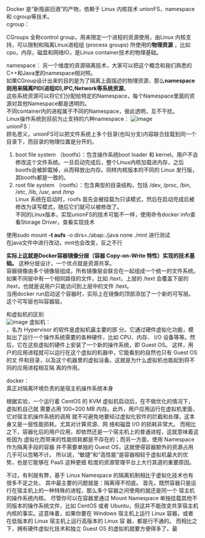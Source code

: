 Docker 是“新瓶装旧酒”的产物，依赖于 Linux 内核技术 unionFS，namespace 和 cgroup等技术。  
cgroup：
  
   CGroups 全称control group，用来限定一个进程的资源使用，由Linux 内核支持，可以限制和隔离Linux进程组 (process groups) 所使用的**物理资源** ，比如cpu，内存，磁盘和网络IO，是Linux container技术的物理基础。

namespace：
  另一个维度的资源隔离技术，大家可以把这个概念和我们熟悉的C++和Java里的namespace相对照。  
  如果CGroup设计出来的目的是为了隔离上面描述的物理资源，那么**namespace则用来隔离PID(进程ID),IPC,Network等系统资源**。   
  这些系统资源可以将它们分配给特定的Namespace，每个Namespace里面的资源对其他Namespace都是透明的。  
  不同container内的进程属于不同的Namespace，彼此透明，互不干扰。  
  Linux操作系统到目前为止支持的六种namespace：
  ![image](https://user-images.githubusercontent.com/20179983/130415780-de138a5e-48f6-4330-9197-daf759701889.png)  
unionFS：  
顾名思义，unionFS可以把文件系统上多个目录(也叫分支)内容联合挂载到同一个目录下，而目录的物理位置是分开的。  
1. boot file system （bootfs）：包含操作系统boot loader 和 kernel。用户不会修改这个文件系统。一旦启动完成后，整个Linux内核加载进内存，之后bootfs会被卸载掉，从而释放出内存。同样内核版本的不同的 Linux 发行版，其bootfs都是一致的。    
2. root file system （rootfs）：包含典型的目录结构，包括 /dev, /proc, /bin, /etc, /lib, /usr, and /tmp  
Linux 系统在启动时，roofs 首先会被挂载为只读模式，然后在启动完成后被修改为读写模式，随后它们就可以被修改了。  
不同的Linux版本，实现unionFS的技术可能不一样，使用命令docker info查看Storage Driver，查看实现技术  

  使用sudo mount **-t aufs** -o dirs=./abap:./java none ./mnt 进行测试  
  在java文件中进行改动，mnt也会改变，反之不行  
  
  **实际上这就是Docker容器镜像分层（容器 Copy-on-Write 特性）实现的技术基础。** 这种分层设计，一个优点就是资源共享。  
  容器镜像由多个镜像层组成，所有镜像层会联合在一起组成一个统一的文件系统。如果不同层中有一个相同路径的文件，比如 /text，上层的 /text 会覆盖下层的 /text，也就是说用户只能访问到上层中的文件 /text。  
  当用docker run启动这个容器时，实际上在镜像的顶部添加了一个新的可写层。这个可写层也叫容器层。  
  
和虚拟机的区别  
![image](https://user-images.githubusercontent.com/20179983/140004695-7ded1ae3-c986-432d-8490-526cf4e40ae8.png)
虚拟机：  
，名为 Hypervisor 的软件是虚拟机最主要的部
分。它通过硬件虚拟化功能，模拟出了运行一个操作系统需要的各种硬件，比如 CPU、内存、
I/O 设备等等。然后，它在这些虚拟的硬件上安装了一个新的操作系统，即 Guest OS。
这样，用户的应用进程就可以运行在这个虚拟的机器中，它能看到的自然也只有 Guest OS 的文
件和目录，以及这个机器里的虚拟设备。这就是为什么虚拟机也能起到将不同的应用进程相互隔
离的作用。  

docker：  
真正对隔离环境负责的是宿主机操作系统本身   


根据实验，一个运行着 CentOS 的 KVM 虚拟机启动后，在不做优化的情况下，虚拟机自己就
需要占用 100~200 MB 内存。此外，用户应用运行在虚拟机里面，它对宿主机操作系统的调用
就不可避免地要经过虚拟化软件的拦截和处理，这本身又是一层性能损耗，尤其对计算资源、网
络和磁盘 I/O 的损耗非常大。
而相比之下，容器化后的用户应用，却依然还是一个宿主机上的普通进程，这就意味着这些因为
虚拟化而带来的性能损耗都是不存在的；而另一方面，使用 Namespace 作为隔离手段的容器
并不需要单独的 Guest OS，这就使得容器额外的资源占用几乎可以忽略不计。
所以说，“敏捷”和“高性能”是容器相较于虚拟机最大的优势，也是它能够在 PaaS 这种更细
粒度的资源管理平台上大行其道的重要原因。


不过，有利就有弊，基于 Linux Namespace 的隔离机制相比于虚拟化技术也有很多不足之处，
其中最主要的问题就是：隔离得不彻底。
首先，既然容器只是运行在宿主机上的一种特殊的进程，那么多个容器之间使用的就还是同一个
宿主机的操作系统内核。
尽管你可以在容器里通过 Mount Namespace 单独挂载其他不同版本的操作系统文件，比如
CentOS 或者 Ubuntu，但这并不能改变共享宿主机内核的事实。这意味着，如果你要在
Windows 宿主机上运行 Linux 容器，或者在低版本的 Linux 宿主机上运行高版本的 Linux 容
器，都是行不通的。
而相比之下，拥有硬件虚拟化技术和独立 Guest OS 的虚拟机就要方便得多了。最
